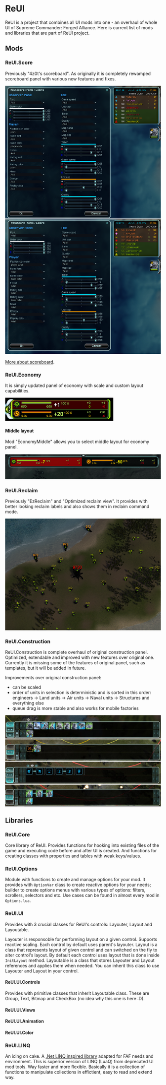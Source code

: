 # ReUI

ReUI is a project that combines all UI mods into one - an overhaul of whole UI of Supreme Commander: Forged Alliance. Here is current list of mods and libraries that are part of ReUI project.

## Mods

### ReUI.Score

Previously "4z0t's scoreboard". As originally it is completely rewamped scoreboard panel with various new features and fixes.

![Scoreboard](./Media/s1.png)
![Scoreboard](./Media/s2.png)

[More about scoreboard](./Deprecated/4SB/README.md).

### ReUI.Economy

It is simply updated panel of economy with scale and custom layout capabilities.

![Economy](./Media/economy.png)

#### Middle layout

Mod "EconomyMiddle" allows you to select middle layout for economy panel.

![EconomyMiddle](./Media/economy_middle.png)

### ReUI.Reclaim

Previously "EzReclaim" and "Optimized reclaim view". It provides with better looking reclaim labels and also shows them in reclaim command mode.

![reclaim](./Media/reclaim.png)

### ReUI.Construction

ReUI.Construction is complete overhaul of original construction panel. Optimized, extendable and improved with new features over original one.
Currently it is missing some of the features of original panel, such as templates, but it will be added in future.

Improvements over original construction panel:

* can be scaled
* order of units in selection is deterministic and is sorted in this order: engineers -> Land units -> Air units -> Naval units -> Structures and everything else
* queue drag is more stable and also works for mobile factories

![Build options](./Media/reui_construction_build_options.jpg)
![Selection](./Media/reui_construction_selection.jpg)
![Enhancements](./Media/reui_construction_enhancements.jpg)
![Upgrade chain](./Media/reui_construction_upgrade_chains.jpg)

## Libraries

### ReUI.Core

Core library of ReUI. Provides functions for hooking into existing files of the game and executing code before and after UI is created. And functions for creating classes with properties and tables with weak keys/values.

### ReUI.Options

Module with functions to create and manage options for your mod. It provides with `OptionVar` class to create reactive options for your needs; builder to create options menus with various types of options: filters, scrollers, selectors and etc. Use cases can be found in almost every mod in `Options.lua`.

### ReUI.UI

Provides with 3 crucial classes for ReUI's controls: Layouter, Layout and Layoutable.

Layouter is responsoble for performing layout on a given control. Supports reactive scaling. Each control by default uses parent's layouter.
Layout is a class that represents layout of given control and can switched on the fly to alter control's layout. By default each control uses layout that is done inside `InitLayout` method.
Layoutable is a class that stores Layouter and Layout references and applies them when needed. You can inherit this class to use Layouter and Layout in your control.

#### ReUI.UI.Controls

Provides with primitive classes that inherit Layoutable class. These are Group, Text, Bitmap and CheckBox (no idea why this one is here :D).

#### ReUI.UI.Views

#### ReUI.UI.Animation

#### ReUI.UI.Color

### ReUI.LINQ

An icing on cake. A [.Net LINQ inspired library](https://github.com/4z0t/LuaLINQ) adapted for FAF needs and environment. This is superior version of LINQ (LuaQ) from deprecated UI mod tools. Way faster and more flexible. Basically it is a collection of functions to manipulate collections in effictient, easy to read and extend way.
